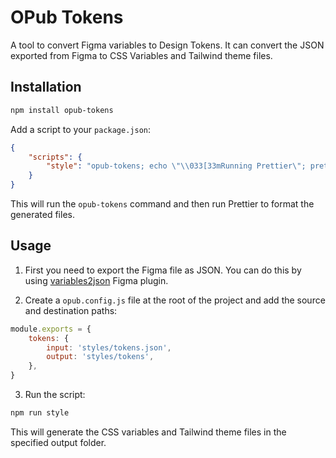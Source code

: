 # OPub Tokens

A tool to convert Figma variables to Design Tokens. It can convert the JSON exported from Figma to CSS Variables and Tailwind theme files.

## Installation

```bash
npm install opub-tokens
```

Add a script to your `package.json`:

```json
{
	"scripts": {
		"style": "opub-tokens; echo \"\\033[33mRunning Prettier\"; prettier --write **/tailwind/*.js **/_variables.css"
	}
}
```

This will run the `opub-tokens` command and then run Prettier to format the generated files.

## Usage

1. First you need to export the Figma file as JSON. You can do this by using [variables2json](https://www.figma.com/community/plugin/1253571037276959291) Figma plugin.

2. Create a `opub.config.js` file at the root of the project and add the source and destination paths:

```js
module.exports = {
	tokens: {
		input: 'styles/tokens.json',
		output: 'styles/tokens',
	},
}
```

3. Run the script:

```bash
npm run style
```

This will generate the CSS variables and Tailwind theme files in the specified output folder.
